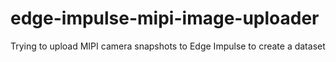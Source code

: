 # edge-impulse-mipi-image-uploader
Trying to upload MIPI camera snapshots to Edge Impulse to create a dataset
